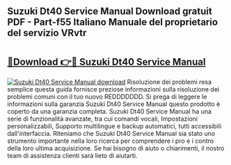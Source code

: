 ## Suzuki Dt40 Service Manual Download gratuit PDF - Part-f55 Italiano Manuale del proprietario del servizio VRvtr

# <h2><a href="http://dfb0hi.blite.top/?on=Suzuki+Dt40+Service+Manual">🔗Download 👉🔴 Suzuki Dt40 Service Manual</a></h2>

[![Suzuki Dt40 Service Manual download](https://i.imgur.com/lujVjoI.png)](http://dfb0hi.blite.top/?on=Suzuki+Dt40+Service+Manual)
Risoluzione dei problemi resa semplice questa guida fornisce preziose informazioni sulla risoluzione dei problemi comuni con il tuo nuovo REDDDDDDD. Si prega di leggere le informazioni sulla garanzia Suzuki Dt40 Service Manual questo prodotto è coperto da una garanzia completa. Suzuki Dt40 Service Manual ha una serie di funzionalità avanzate, tra cui comandi vocali, Impostazioni personalizzabili, Supporto multilingue e backup automatici, tutti accessibili dall'interfaccia. Riteniamo che Suzuki Dt40 Service Manual sia stato uno strumento importante nella loro ricerca per comprendere i pro e i contro della loro ultima acquisizione. Se hai bisogno di aiuto o chiarimenti, il nostro team di assistenza clienti sarà lieto di aiutarti.
